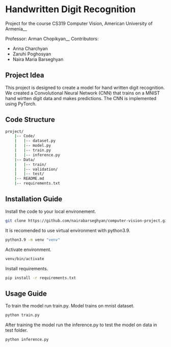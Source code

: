 # Handwritten Digit Recognition 
Project for the course CS319 Computer Vision, American University of Armenia__

Professor: Arman Chopikyan__
Contributors: 
- Anna Charchyan
- Zaruhi Poghosyan
- Naira Maria Barseghyan

## Project Idea
This project is designed to create a model for hand written digit recognition. We created a Convolutional Neural Network (CNN) that trains on a MNIST hand wirtten digit data and makes predictions. The CNN is implemented using PyTorch.


## Code Structure
```bash
project/
    |-- Code/
    |   |-- dataset.py
    |   |-- model.py
    |   |-- train.py
    |   |-- inference.py
    |-- Data/
    |   |-- train/
    |   |-- validation/
    |   |-- test/
    |-- README.md
    |-- requirements.txt
```

## Installation Guide

Install the code to your local environement.
```bash
git clone https://github.com/nairabarseghyan/computer-vision-project.git
```

It is recomended to use virtual environment with python3.9.
```bash
python3.9 -m venv "venv"
```
Activate environment.
```bash
venv/bin/activate 
```

Install requirements.
```bash
pip install -r requirements.txt
```

## Usage Guide
To train the model run train.py. Model trains on mnist dataset.

```bash
python train.py
```

After training the model run the inference.py to test the model on data in test folder.

```bash
python inference.py
```
